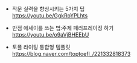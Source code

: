 * 작문 실력을 향상시키는 5가지 팁</br>
https://youtu.be/GgkRoYPLhts</br>

* 만점 에세이를 쓰는 법:주제 페러프레이징 하기</br>
https://youtu.be/o9aVjBHEEbU</br>

* 토플 라이팅 통합형 템플릿 </br>
https://blog.naver.com/toptoefl_/221332818373</br>

